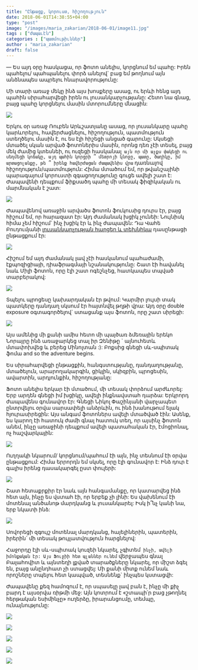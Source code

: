 ```yaml
---
title: "Ընթացք, կորուստ, հիշողություն"
date: 2018-06-01T14:38:55+04:00
type: "post"
image: "/images/maria_zakarian/2018-06-01/image11.jpg"
tags : ["ժապաւէն"]
categories : ["պատմութիւններ"]
author : "maria_zakarian"
draft: false
--- 
```


— Ես այդ օրը հասկացա, որ ֆոտո անելիս, կորցնում եմ պահը: Իրեն պահելու/ պահպանելու փորձ անելով` բաց եմ թողնում այն անձնապես ապրելու հնարավորությունը:

Մի տարի առաջ մեկը ինձ այս խոսքերը ասաց, ու երևի հենց այդ պահին սիրահարվեցի իրեն ու լուսանկարչությանը: Հետո նա գնաց, բայց պահը կորցնելու մասին մտորումները մնացին: 

![](/images/maria_zakarian/2018-06-01/image8.jpg)

Երկու օր առաջ Ռուբեն Արևշատյանը ասաց, որ լուսանկարը պահը կարևորելու, հավերժացնելու, հիշողություն, պատմություն ստեղծելու մասին է, ու ես էլի հիշեցի անցած գարունը: Սկսեցի մտածել սկան արված ֆոտոներիս մասին, որոնց դեռ չէի տեսել, բայց մեկ ժամից կտեսնեի, ու ուզեցի հասկանալ` այն որ մի աչքս փակեցի ու սեղմեցի կոճակը, այդ պահին կորցրի ՞ մետրոյի կնոջը, պատը, ծաղիկը, իմ արտացոլանքը, թե ՞ իրենք հավերժացան ժապավենիս վրա` դառնալով հիշողություն/պատմություն: Հիմա մտածում եմ, որ թվանշայինի պարագայում կորուստի զգացողությունը գուցե ավելի շատ է: Ժապավենի դեպքում ֆիքսածդ պահը մի տեսակ ֆիզիկական ու մարմնական է շատ:


![](/images/maria_zakarian/2018-06-01/image7.jpg)

Ժապավենով առաջին արվածս ֆոտոն ֆուկուսից դուրս էր, բայց հիշում եմ, որ հարազատ էր: Այդ ժամանակ խցիկ չունեի: Նույնիսկ հիմա չեմ հիշում` ինչ խցիկ էր և ինչ ժապավեն: Դա Վահե Բուդումյանի [լուսանկարչության հարցեր և տեխնիկա](https://www.google.com/url?q=https://www.facebook.com/pg/focus.org.am/photos/?tab%3Dalbum%26album_id%3D768641329815871&sa=D&ust=1527848605309000) դասընթացի ընթացքում էր:


![](/images/maria_zakarian/2018-06-01/image10.jpg)

Հիշում եմ այդ ժամանակ լավ չէի հասկանում պահաժամի, էքպոզիցիայի, դիաֆրագմայի նշանակությունը: Շատ էի հավանել նաև Միլի ֆոտոն, որը էլի շատ ոգեշնչեց, հատկապես տպված տարբերակով:


![](/images/maria_zakarian/2018-06-01/image2.jpg)

Տպելու պրոցեսը կախարդական էր թվում: Կարմիր լույսի տակ պատկերը դանդաղ սկսում էր հայտնվել թղթի վրա: Այդ օրը double exposure օգտագործելով` ստացանք այս ֆոտոն, որը շատ սիրեցի:


![](/images/maria_zakarian/2018-06-01/image9.jpg)

Այս ամենից մի քանի ամիս հետո մի պայծառ ձմեռային երեկո Նորայրը ինձ առաջարկեց տալ իր Զենիթը ` այնուհետև մտափոխվեց և բերեց Մինոլտան :): Բոքսից գնեցի սև-սպիտակ ֆոմա and so the adventure begins.

Ես սիրահարվեցի ընթացքին, հանգստությանը, դանդաղությանը, մտածելուն, արարողակարգին, ցիկլին, սկիզբին, պրոցեսին, ավարտին, արդյունքին, հիշողությանը:

Ֆոտո անելիս երկար էի մտածում, մի տեսակ փորձում արժևորել: Երբ արդեն գնեցի իմ խցիկը, ավելի ինքնավստահ դարձա: Երկրորդ ժապավենս գունավոր էր: Գնեցի Նիկոլ Փաշինյանի վարչապետ ընտրվելու օրվա սարսափելի անձրևին, ու ինձ խանութում ելակ հյուրասիրեցին: Այս անգամ ֆոտոներս ավելի մտածված էին: Ասենք, ես կարող էի հատուկ ժամի գնալ հատուկ տեղ, որ այսինչ ֆոտոն անեմ, ինչը առաջինի դեպքում ավելի պատահական էր, էմոցիոնալ, ոչ հաշվարկային:


![](/images/maria_zakarian/2018-06-01/image5.jpg)

Ուղղակի նկարում/ կորցնում/պահում էի այն, ինչ տեսնում էի օրվա ընթացքում: Հիմա երրորդն եմ սկսել, որը էլի գունավոր է: Ինձ դուր է գալիս իրենց դասակարգել ըստ փուլերի:

![](/images/maria_zakarian/2018-06-01/image4.jpg)

Շատ հետաքրքիր էր նաև այն  հանգամանքը, որ կատարվեց ինձ հետ այն, ինչը ես վստահ էի, որ երբեք չի լինի: Ես վախենում էի մոտենալ անծանոթ մարդկանց և լուսանկարել: Իսկ ի՞նչ կանի նա, երբ նկատի ինձ:


![](/images/maria_zakarian/2018-06-01/image6.jpg)

Սովորեցի զգույշ մոտենալ մարդկանց, հայելիներին, պատերին, իրերին` մի տեսակ թույլատվություն հարցնելով:

Հաջորդը էլի սև-սպիտակ կուզեի նկարել, չգիտեմ` ինչի, ավելի իմոնքական էր: Այս Ֆուջիի հետ պլաններ ունեմ` վերջապես գնալ Բալահովիտ և այնտեղի լքված տարածքները նկարել, որ միշտ ձգել են, բայց անընդհատ չի ստացվել: Մի քանի միտք ունեմ նաև որոշները տպելու հետ կապված, տեսնենք` ինչպես կստացվի:

Ժապավենը քեզ համոզում է, որ սպասելը լավ բան է, ինչը մի քիչ բարդ է այսօրվա ռիթմի մեջ: Այն կոտրում է «շտապի՛ր բաց չթողնել հերթական եսիմինչը»  ուղերձը, իրարանցումը, տեմպը, ունայնությունը:

![](/images/maria_zakarian/2018-06-01/image3.jpg)

![](/images/maria_zakarian/2018-06-01/imager1.jpg)

![](/images/maria_zakarian/2018-06-01/imager12.jpg)

![](/images/maria_zakarian/2018-06-01/imager13.jpg)

![](/images/maria_zakarian/2018-06-01/imager14.jpg)




